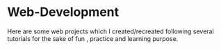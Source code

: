# Web-Development
Here are some web projects  which I created/recreated following several tutorials for the sake of fun , practice and learning purpose.
